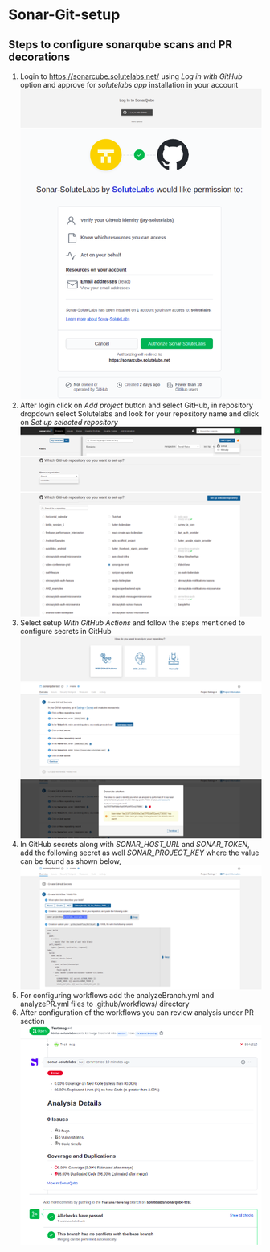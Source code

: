 # Sonar-Git-setup
## Steps to configure sonarqube scans and PR decorations
1. Login to https://sonarcube.solutelabs.net/ using _Log in with GitHub_ option and approve for _solutelabs app_ installation in your account
![Login Page](images/Login.png)
![Install Application](images/App.png)
2. After login click on _Add project_ button and select GitHub, in repository dropdown select Solutelabs and look for your repository name and click on _Set up selected repository_
![Install Application](images/Create.png)
![Install Application](images/Add_project.png)
![Install Application](images/Select_project.png)
3. Select setup _With GitHub Actions_  and follow the steps mentioned to configure secrets in GitHub
![Install Application](images/Setup_with_actions.png)
![Install Application](images/Setup_project.png)
![Install Application](images/Token.png)
4. In GitHub secrets along with _SONAR_HOST_URL_ and _SONAR_TOKEN_, add the following secret as well _SONAR_PROJECT_KEY_ where the value can be found as shown below, 
![Install Application](images/Add_secret.png)
5. For configuring workflows add the analyzeBranch.yml and analyzePR.yml files to .github/workflows/ directory
6. After configuration of the workflows you can review analysis under PR section
![Install Application](images/PR.png)